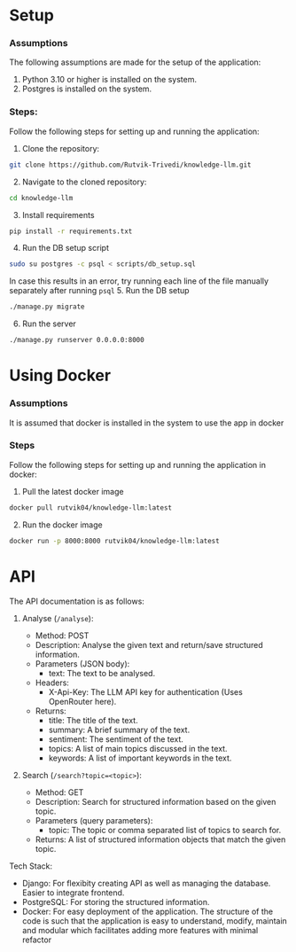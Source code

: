 # Setup
### Assumptions
The following assumptions are made for the setup of the application:
1. Python 3.10 or higher is installed on the system.
2. Postgres is installed on the system.

### Steps:
Follow the following steps for setting up and running the application:
1. Clone the repository:
```bash
git clone https://github.com/Rutvik-Trivedi/knowledge-llm.git
```
2. Navigate to the cloned repository:
```bash
cd knowledge-llm
```
3. Install requirements
```bash
pip install -r requirements.txt
```
4. Run the DB setup script
```bash
sudo su postgres -c psql < scripts/db_setup.sql
```
In case this results in an error, try running each line of the file manually separately after running `psql`
5. Run the DB setup
```bash
./manage.py migrate
```
6. Run the server
```bash
./manage.py runserver 0.0.0.0:8000
```

# Using Docker
### Assumptions
It is assumed that docker is installed in the system to use the app in docker

### Steps
Follow the following steps for setting up and running the application in docker:
1. Pull the latest docker image
```bash
docker pull rutvik04/knowledge-llm:latest
```
2. Run the docker image
```bash
docker run -p 8000:8000 rutvik04/knowledge-llm:latest
```

# API
The API documentation is as follows:

1. Analyse (`/analyse`):
    - Method: POST
    - Description: Analyse the given text and return/save structured information.
    - Parameters (JSON body):
        - text: The text to be analysed.
    - Headers:
        - X-Api-Key: The LLM API key for authentication (Uses OpenRouter here).
    - Returns:
        - title: The title of the text.
        - summary: A brief summary of the text.
        - sentiment: The sentiment of the text.
        - topics: A list of main topics discussed in the text.
        - keywords: A list of important keywords in the text.

2. Search (`/search?topic=<topic>`):
    - Method: GET
    - Description: Search for structured information based on the given topic.
    - Parameters (query parameters):
        - topic: The topic or comma separated list of topics to search for.
    - Returns: A list of structured information objects that match the given topic.


Tech Stack:
- Django: For flexibity creating API as well as managing the database. Easier to integrate frontend.
- PostgreSQL: For storing the structured information.
- Docker: For easy deployment of the application.
The structure of the code is such that the application is easy to understand, modify, maintain and modular which facilitates adding more features with minimal refactor